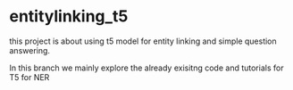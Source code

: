 # entitylinking_t5
this project is about using t5 model for entity linking and simple question answering. 


In this branch we mainly explore the already exisitng code and tutorials for T5 for NER
